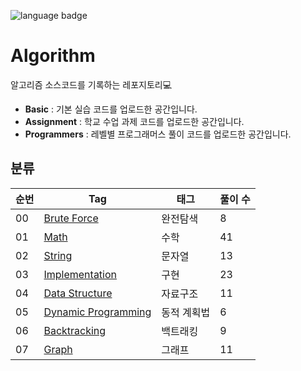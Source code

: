 ![language badge](https://img.shields.io/badge/language-python-blue)

# Algorithm
알고리즘 소스코드를 기록하는 레포지토리💻

- **Basic** : 기본 실습 코드를 업로드한 공간입니다.
- **Assignment** : 학교 수업 과제 코드를 업로드한 공간입니다.
- **Programmers** : 레벨별 프로그래머스 풀이 코드를 업로드한 공간입니다.

## 분류

|순번|Tag                      |태그          |풀이 수   |
|---|-------------------------|--------------|---------|
|00 |[Brute Force](https://github.com/sua-kim/Algorithm/tree/main/Brute%20Force)          |완전탐색       |8        |
|01 |[Math](https://github.com/sua-kim/Algorithm/tree/main/Math)                 |수학          |41        |
|02 |[String](https://github.com/sua-kim/Algorithm/tree/main/String)                 |문자열          |13        |
|03 |[Implementation](https://github.com/sua-kim/Algorithm/tree/main/Implementation)                 |구현          |23        |
|04 |[Data Structure](https://github.com/sua-kim/Algorithm/tree/main/Data-Structure)                 |자료구조          |11        |
|05 |[Dynamic Programming](https://github.com/sua-kim/Algorithm/tree/main/Dynamic-Programming)       |동적 계획법       |6        |
|06 |[Backtracking](https://github.com/sua-kim/Algorithm/tree/main/Backtracking)             |백트래킹         |9        |
|07 |[Graph](https://github.com/sua-kim/Algorithm/tree/main/Graph)             |그래프         |11        |
